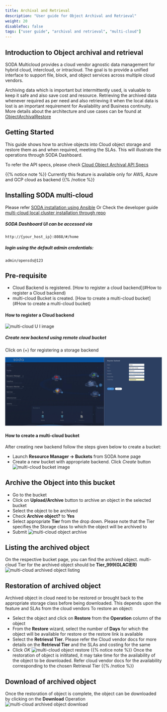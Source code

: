 ```yaml
---
title: Archival and Retrieval
description: "User guide for Object Archival and Retrieval"
weight: 20
disableToc: false
tags: ["user guide", "archival and retrieval", "multi-cloud"]
---
```


## Introduction to Object archival and retrieval
SODA Multicloud provides a cloud vendor agnostic data management for hybrid cloud, intercloud, or intracloud. The goal is to provide a unified interface to support file, block, and object services across multiple cloud vendors.

Archiving data which is important but intermittently used, is valuable to keep it safe and also save cost and resource.
Retrieving the archived data whenever required as per need and also retrieving it when the local data is lost is an important requirement for Availability and Business continuity.
More details about the architecture and use cases can be found at [ObjectArchivalRestore](https://github.com/sodafoundation/architecture-analysis/tree/master/arch-design/multicloud)

## Getting Started
This guide shows how to archive objects into Cloud object storage and restore them as and when required, meeting the SLAs. This will illustrate the operations through SODA Dashboard.

To refer the API specs, please check [Cloud Object Archival API Specs](https://github.com/sodafoundation/multi-cloud/blob/master/openapi-spec/swagger.yaml)

{{% notice note %}}
 Currently this feature is available only for AWS, Azure and GCP cloud as backend
{{% /notice %}}

## Installing SODA multi-cloud
Please refer [SODA installation using Ansible](https://docs.sodafoundation.io/soda-gettingstarted/installation-using-ansible/)
Or Check the developer guide [multi-cloud local cluster installation through repo](https://docs.sodafoundation.io/guides/developer-guides/multi-cloud/)

##### SODA Dashboard UI can be accessed via
	http://{your_host_ip}:8088/#/home

##### login using the default admin credentials: 
	admin/opensds@123 

## Pre-requisite
* Cloud Backend is registered. [How to register a cloud backend](#How to register a Cloud backend)
* multi-cloud Bucket is created. [How to create a multi-cloud bucket](#How to create a multi-cloud bucket)
<a name="How to register a Cloud backend"></a>
#### How to register a Cloud backend
![multi-cloud U	I image  ](soda_home.png?raw=true)
##### Create  new backend  using remote cloud bucket
Click on (+) for registering a storage backend

![multi-cloud backend image  ](soda_backend.png?raw=true)
<a name="How to create a multi-cloud bucket"></a>
#### How to create a multi-cloud bucket
After creating new backend follow the steps given below to create a bucket:

* Launch **Resource Manager -> Buckets** from SODA home page
* Create a new bucket with appropriate backend. Click *Create* button
	![multi-cloud bucket image  ](soda_bucket.png?raw=true)

## Archive the Object into this bucket

* Go to the bucket 
* Click on **Upload/Archive** button to archive an object in the selected bucket
* Select the object to be archived
* Check **Archive object?** to **Yes**
* Select appropriate **Tier** from the drop down. Please note that the Tier specifies the Storage class to which the object will be archived to
* Submit
	![multi-cloud object archive](soda_object_archival.png?raw=true)

## Listing the archived object
On the respective bucket page, you can find the archived object. multi-cloud Tier for the archived object should be **Tier_999(GLACIER)**
	![multi-cloud archived object listing](soda_archived_object_list.png)

## Restoration of archived object
Archived object in cloud need to be restored or brought back to the appropriate storage class before being downloaded. This depends upon the feature and SLAs from the cloud vendors
To restore an object:

* Select the object and click on **Restore** from the **Operation** column of the object
* From the **Restore** wizard, select the number of **Days** for which the object will be available for restore or the restore link is available
* Select the **Retrieval Tier**. Please refer the Cloud vendor docs for more details on the **Retrieval Tier** and the SLAs and costing for the same
* Click *OK* 
	![multi-cloud object restore](soda_object_restore.png?raw=true)
{{% notice note %}}
Once the restoration of object is inititated, it may take time for the availability of the object to be downloaded. Refer cloud vendor docs for the availability corresponding to the chosen Retrieval Tier
{{% /notice %}}

## Download of archived object
Once the restoration of object is complete, the object can be downloaded by clicking on the **Download** Operation
	![multi-cloud archived object download](soda_archived_object_download.png?raw=true)

